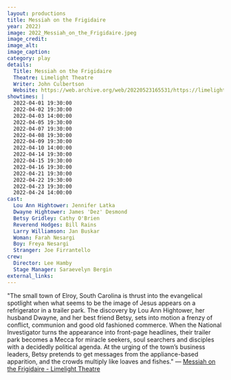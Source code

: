 ```yaml
---
layout: productions
title: Messiah on the Frigidaire
year: 2022)
image: 2022_Messiah_on_the_Frigidaire.jpeg
image_credit: 
image_alt:
image_caption:
category: play
details:
  Title: Messiah on the Frigidaire
  Theatre: Limelight Theatre
  Writer: John Culbertson
  Website: https://web.archive.org/web/20220523165531/https://limelight-theatre.org/messiah-on-the-frigidaire/
showtimes: |
  2022-04-01 19:30:00
  2022-04-02 19:30:00
  2022-04-03 14:00:00
  2022-04-05 19:30:00
  2022-04-07 19:30:00
  2022-04-08 19:30:00
  2022-04-09 19:30:00
  2022-04-10 14:00:00
  2022-04-14 19:30:00
  2022-04-15 19:30:00
  2022-04-16 19:30:00
  2022-04-21 19:30:00
  2022-04-22 19:30:00
  2022-04-23 19:30:00
  2022-04-24 14:00:00
cast:
  Lou Ann Hightower: Jennifer Latka
  Dwayne Hightower: James 'Dez' Desmond
  Betsy Gridley: Cathy O'Brien
  Reverend Hodges: Bill Rains
  Larry Williamson: Jan Buskar
  Woman: Farah Nesargi
  Boy: Freya Nesargi
  Stranger: Joe Firrantello
crew:
  Director: Lee Hamby
  Stage Manager: Saraevelyn Bergin
external_links:
---
```

"The small town of Elroy, South Carolina is thrust into the evangelical spotlight when what seems to be the image of Jesus appears on a refrigerator in a trailer park. The discovery by Lou Ann Hightower, her husband Dwayne, and her best friend Betsy, sets into motion a frenzy of conflict, communion and good old fashioned commerce. When the National Investigator turns the appearance into front-page headlines, their trailer park becomes a Mecca for miracle seekers, soul searchers and disciples with a decidedly political agenda. At the urging of the town’s business leaders, Betsy pretends to get messages from the appliance-based apparition, and the crowds multiply like loaves and fishes." — [Messiah on the Frigidaire - Limelight Theatre](https://web.archive.org/web/20220523165531/https://limelight-theatre.org/messiah-on-the-frigidaire/)
